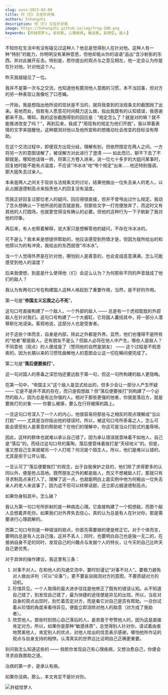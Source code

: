 ```yaml
---
slug: wusz-2023-02-09
title: 你（们）又在针对我
authors: 5shangzhi
description: 你（们）又在针对我
image: https://5shangzhi.github.io/img/frog-200.png
keywords: [井蛙惊梦人, 吴尚智, 心理疾病, 被迫害, 妄想症, 敌人]
---
```


不知你在生活中有没有碰见过这种人？他总是觉得别人在针对他。这种人有一种“特别”的能力，你明明没有某种意思，但他却能从你的话语“品出”含沙射影的东西，并对此展开反击。特别是，若你提出的观点与之意见相左，他一定会认为你是在针对他，针对他这个人。

昨天我就碰见了一位。

我并不是第一次与之交流，也知道他有臆测他人意图的习惯，本不当回事，但对方的另一种表现让我像吃了口苍蝇。

一开始，我是想指出他所说的现状是不当的，就将我查到的法规条文的截图抛了出来。易地而处，倘若有人愿意花时间精力这么做，指出我既有的认知错误，我感谢都来不及。哪知，我的这张截图得到的回应是：“规定怎么了？就是对的嘛？就不能推进改变了吗？”，再到后来，我成了“用现有的规定为他们开脱”。我以带着表情的文字来提醒他，这种臆测对他以及他所宣称的想推动社会改变的目标没有帮助。

在这个交流过程中，即便双方出现分歧，理解有别，但依然限定在两人之间，一方将另一方的意图误解了，被误解方对此进行了澄清 —— 如此而已，聊不下去了不聊就是。哪知他话锋一转，将第三方卷入进来，说一位七十多岁的大姐问某事时，回复她时能不能有点温度，不应该“冷冰冰”地“甩个规定”出来……他还特别强调，那大姐失去过亲人。

本来是两人之间关于现状与法规条文的讨论，结果他搬出一位失去亲人的老人，以此占据道德制高点来指责他人的回复没有温度。

而我正好回复过那位老人的疑问，回应得很直接，但并不曾甩出过什么规定。我动了念头想确认一下他所说的是否就是我，但那些文字一打完便放弃了，而这时又有其他的人打圆场，也就更觉得没有确认的必要。但他的这种行为一下子刷新了我对他的印象。

再后来，有人也帮着解释，说大家只是想解答他的疑问，不存在冷冰冰的。

可不是么？我本来是想提供帮助的，他应该感受到热情才是，但因为我所给出的和他原以为的有冲突，我给出的东西就很“冷冰冰”。

当一个人觉得外界是在针对他，哪怕别人是善意的，也会变成恶意满满，怎么可能感受到他人的温度？

后来我便想，到底是什么使得他（们）会这么认为？为何那些不同的声音就成了他们的敌人？

我认为有两句口号在构建国人这种人格起到了重要作用，当然，是不好的作用。

第一句是“**帝国主义忘我之心不死**”。

这句口号直接构建了一个敌人，一个外部的敌人 —— 总是有一个虎视耽耽的外部敌人在针对我们。这句口号构建了一个大酱缸，它将国人囊括其中，将一部分人潜移默化地浸染。客观地说，这部分人也是受害者。

对于这些个体而言，自身是内部，除此之外都是外界。显然，他们也懂得不是所有的“他者”都是敌人，还有朋友不是么？但敌人必将在他人中产生。哪些人是敌人？不同意他（观点）的人便成是了（赞同他的自然是朋友） —— 这个过程是不假思索的，因为长期以来的习惯性曲解他人的意图会让这一切在瞬间便完成了。

第二句是“**落后便要挨打**”。

这一句对国人的荼毒之深恐怕还要远胜于第一句，但这一句所构建的敌人更隐晦。

在第一句中，“帝国主义”这个敌人是显式给出的，但多少会让一部分人产生怀疑 —— 它是不是并不真的存在，而只是假想敌？但“落后便要挨打”则构建了一个必然的敌人，因为总是有比你强的人。相对于那些更强的他者，你就是落后方，就是要挨打的对象 —— 你要么被揍，要么在行将被揍的路上。

一旦这句口号深入了一个人的内心，他很容易将那些与之相反的观点理解成“当众打脸” —— 尤其是当你指出他的错误时。所以，被这句口号所荼毒之人，怎么可能会感受别人是善意的帮助呢？在他们的理解中，你这可是当众打脸式的羞辱呀。

因此，这样的群体也就难以承认自己错了。因为承认错误就意味着不如他人，自己是“落后”的。而经过这句口号的薰陶，落后便意味着挨打是“天经地义”的。但是，谁又想自己生来就被另一个人打呢？何况是个陌生人。所以，他们是难以认错的，尤其是拒于公开认错。

一旦认可了“落后便要挨打”的观念，出于自我保护之目的，他们除了求得更多的认同以外，便是抢占高地。既然朋友之外的都是敌人，而又不想被敌人打，那就只有寻求制高点来打人了。理解了这一点，也就能明白上面实例中他为何搬出一位失去亲人的老人来说事了，因为这不但可以转移话题，还立即占据道德制高点。

如果你身陷其中，怎么破？

我认为第一句口号所折射的是一种病态心理。它直接构建了一个假想敌，而那个敌人总想着弄死你。如果我们对外界失去信心，真的认为总是有人在针对你，那是需要进行心理疏解的。

而第二句口号则是一种错误的观点，你首先需要做的便是修正它。对于个体而言，要明白总是有人比自己强，这并不丢人；同时，也要明白自己也是独一无二的，在接纳自身不足的同时，发现自己的兴趣点与发掘个人的特长，让今天的自己比昨天自己更优秀。

对于具体的操作建议，我这里有三条：

1. 对事不对人。在和他人的沟通交流中，要时刻谨记“对事不对人”。要极力避免对人做出评判（可以“论事”），更不要妄自揣测对方的意图，不要质疑对方的动机。
2. 珍惜异见。一个人取得的最大进步往往是他修正了既有的错误认知。从不知道自己错了，到发现自己错了，最为快捷的途径便是异见的出现。所以，当反对自身的观点出现时，别忙着否定对方，而是看它对自己是否有帮助。一旦你试着从珍惜的角度来看待异见，便能立即消除对他人的敌意（对方成了施助者）。
3. 欣赏他人。那些时刻担心自己落后的人，是吝啬于夸赞他人的，因为这是直接肯定对方。所以，如果你是那种“敏感体质”，总觉得别人针对你，请试着由衷地赞美他人，肯定别人的优点，对他人给出的信息表示感谢，哪怕他所作证的观点与自身支持的相悖。认清真实的世界远比证明自己正确更重要。

别问我怎么知道这些的 —— 倘若你发现自己有心理疾病，又想治愈自己，你便会寻求自我救助之道。

治病的第一步，是承认有病。

如果你没病，那么，本文肯定不是针对你。

![井蛙惊梦人](https://5shangzhi.github.io/img/frog.jpeg)
